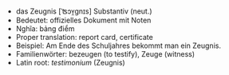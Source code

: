 - das Zeugnis	[ˈʦɔʏ̯ɡnɪs]	Substantiv (neut.)
- Bedeutet: offizielles Dokument mit Noten
- Nghĩa: bảng điểm
- Proper translation: report card, certificate
- Beispiel: Am Ende des Schuljahres bekommt man ein Zeugnis.
- Familienwörter: bezeugen (to testify), Zeuge (witness)	
- Latin root: *testimonium* (Zeugnis)